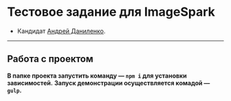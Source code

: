 # Тестовое задание для  ImageSpark

* Кандидат [Андрей Даниленко](https://spb.hh.ru/resume/f3d8d829ff087fcaac0039ed1f3156466c3659).

---

## Работа с проектом 

**В папке проекта запустить команду — `npm i` для установки зависимостей.**
**Запуск демонстрации осуществляется комадой — `gulp`.**